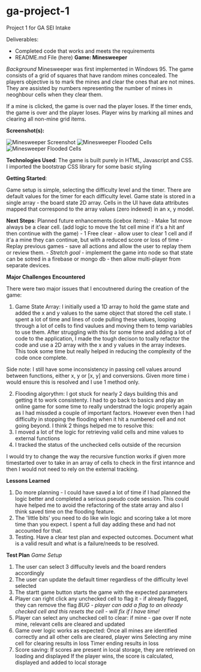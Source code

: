 # ga-project-1

Project 1 for GA SEI Intake

Deliverables:

- Completed code that works and meets the requirements
- README.md File (here) **Game: Minesweeper**

_Background_ Minesweeper was first implemented in Windows 95. The game consists of a grid of squares
that have random mines concealed. The players objective is to mark the mines and clear the ones that
are not mines. They are assisted by numbers representing the number of mines in neoghbour cells when
they clear them.

If a mine is clicked, the game is over nad the player loses. If the timer ends, the game is over and
the player loses. Player wins by marking all mines and clearing all non-mine grid items.

**Screenshot(s):**

![Minesweeper Screenshot](game-start.png 'Minesweeper Screenshot')
![Minesweeper Flooded Cells](flooded-cells.png 'Minesweeper Screenshot')
![Minesweeper Flooded Cells](losing-screen.png 'Minesweeper Screenshot')

**Technologies Used**: The game is built purely in HTML, Javascript and CSS. I imported the
bootstrap CSS library for some basic styling

**Getting Started**:

Game setup is simple, selecting the difficulty level and the timer. There are default values for the
timer for each difficulty level. Game state is stored in a single array - the board state 2D array.
Cells in the UI have data attributes mapped that correspond to the array values (zero indexed) in an
x, y model.

**Next Steps**: Planned future enhancements (icebox items): - Make 1st move always be a clear cell.
(add logic to move the 1st cell mine if it's a hit anf then continue with the game) - 1 Free clear -
allow user to clear 1 cell and if it'a a mine they can continue, but with a reduced score or loss of
time - Replay previous games - save all actions and allow the user to replay them or review them. -
_Stretch goal_ - implement the game into node so that state can be sotred in a firebase or mongo
db - then allow multi-player from separate devices.

**Major Challenges Encountered**

There were two major issues that I encoutnered during the creation of the game:

1. Game State Array: I initially used a 1D array to hold the game state and added the x and y values
   to the same object that stored the cell state. I spent a lot of time and lines of code pulling
   these values, looping through a lot of cells to find vaulues and moving them to temp variables to
   use them. After struggling with this for some time and adding a lot of code to the application, I
   made the tough decison to toally refactor the code and use a 2D array with the x and y values in
   the array indexes. This took some time but really helped in reducing the complexity of the code
   once complete.

Side note: I still have some inconsistency in passing cell values around between functions, either
x, y or [x, y] and conversions. Given more time i would ensure this is resolved and I use 1 method
only.

2. Flooding algorythm: I got stuck for nearly 2 days building this and getting it to work
   consistenty. I had to go back to basics and play an online game for some time to really
   understnad the logic properly again as I had missded a couple of important factors. However even
   then I had difficulty in stopping the flooding when it hit a numbered cell and not going beyond.
   I think 2 things helped me to resolve this:
1. I moved a lot of the logic for retrieving valid cells and mine values to external functions
1. I tracked the status of the unchecked cells outside of the recursion

I would try to change the way the recursive function works if given more timestarted over to take in
an array of cells to check in the first intannce and then I would not need to rely on the external
tracking.

**Lessons Learned**

1. Do more planning - I could have saved a lot of time if I had planned the logic better and
   completed a serious pseudo code session. This could have helped me to avoid the refactoring of
   the state array and also I think saved time on the flooding feature.
2. The 'little bits' you need to do like win logic and scoring take a lot more time than you expect.
   I spent a full day adding these and had not accounted for that.
3. Testing. Have a clear test plan and expected outcomes. Document what is a valid result and what
   is a failure/needs to be resolved.

**Test Plan** _Game Setup_

1. The user can select 3 diffuculty levels and the board renders accordingly
2. The user can update the default timer regardless of the difficulty level selected
3. The startt game button starts the game with the expected parameters
4. Player can right click any unchecked cell to flag it - if already flagged, they can remove the
   flag _BUG - player can add a flag to an already checked cell and this resets the cell - will fix
   if I have time!_
5. Player can select any unchecked cell to clear: if mine - gae over If note mine, relevant cells
   are cleared and updated
6. Game over logic works as expected: Once all mines are identified correctly and all other cells
   are cleared, player wins Selecting any mine cell for clearing results in loss Timer ending
   results in loss
7. Score saving: If scores are present in local storage, they are retrieved on loading and displayed
   If the player wins, the score is calculated, displayed and added to local storage

